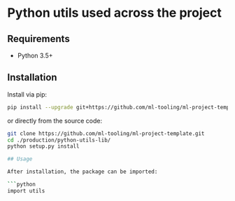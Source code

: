 # Python utils used across the project

## Requirements

* Python 3.5+

## Installation

Install via pip:

```bash
pip install --upgrade git+https://github.com/ml-tooling/ml-project-template#subdirectory=production/python-utils-lib
```

or directly from the source code:

```bash
git clone https://github.com/ml-tooling/ml-project-template.git
cd ./production/python-utils-lib/
python setup.py install

## Usage

After installation, the package can be imported:

```python
import utils
```
